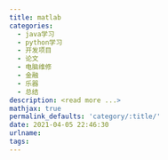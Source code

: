 ```yaml
---
title: matlab
categories:
  - java学习
  - python学习
  - 开发项目
  - 论文
  - 电脑维修
  - 金融
  - 乐器
  - 总结
description: <read more ...>
mathjax: true
permalink_defaults: 'category/:title/'
date: 2021-04-05 22:46:30
urlname:
tags:
---
```

